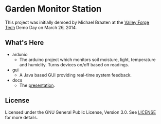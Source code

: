# Garden Monitor Station

This project was initially demoed by Michael Braaten at the [Valley Forge Tech](http://meetup.com/ValleyForgeTech) Demo Day on March 26, 2014.

## What's Here

* ardunio
    * The arduino project which monitors soil moisture, light, temperature and humidity. Turns devices on/off based on readings.
* gui
    * A Java based GUI providing real-time system feedback.
* docs
    * The [presentation](/docs/Garden_Monitor_Station.pptx).

## License

Licensed under the GNU General Public License, Version 3.0. See [LICENSE](/LICENSE) for more details.

